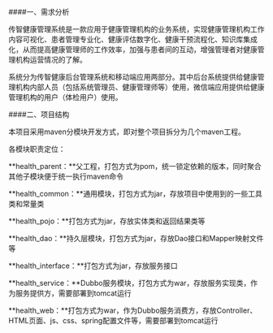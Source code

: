 ####一、需求分析

传智健康管理系统是一款应用于健康管理机构的业务系统，实现健康管理机构工作内容可视化、患者管理专业化、健康评估数字化、健康干预流程化、知识库集成化，从而提高健康管理师的工作效率，加强与患者间的互动，增强管理者对健康管理机构运营情况的了解。

系统分为传智健康后台管理系统和移动端应用两部分。其中后台系统提供给健康管理机构内部人员（包括系统管理员、健康管理师等）使用，微信端应用提供给健康管理机构的用户（体检用户）使用。





####二、项目结构

本项目采用maven分模块开发方式，即对整个项目拆分为几个maven工程。

各模块职责定位：

**health_parent：**父工程，打包方式为pom，统一锁定依赖的版本，同时聚合其他子模块便于统一执行maven命令

**health_common：**通用模块，打包方式为jar，存放项目中使用到的一些工具类和常量类

**health_pojo：**打包方式为jar，存放实体类和返回结果类等

**health_dao：**持久层模块，打包方式为jar，存放Dao接口和Mapper映射文件等

**health_interface：**打包方式为jar，存放服务接口

**health_service：**Dubbo服务模块，打包方式为war，存放服务实现类，作为服务提供方，需要部署到tomcat运行

**health_web：**打包方式为war，作为Dubbo服务消费方，存放Controller、HTML页面、js、css、spring配置文件等，需要部署到tomcat运行